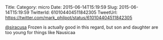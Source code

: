 Title: 
Category: micro
Date: 2015-06-14T15:19:59
Slug: 2015-06-14T15:19:59
TwitterId: 610104404511842305
TweetUrl: https://twitter.com/mark_philpot/status/610104404511842305

[@siracusa](https://twitter.com/siracusa) Frozen is actually good in this regard, but son and daughter are too young for things like Nausicaa